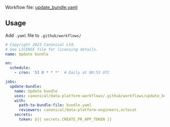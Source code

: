 Workflow file: [update_bundle.yaml](update_bundle.yaml)

## Usage
Add `.yaml` file to `.github/workflows/`
```yaml
# Copyright 2023 Canonical Ltd.
# See LICENSE file for licensing details.
name: Update bundle

on:
  schedule:
    - cron: '53 0 * * *'  # Daily at 00:53 UTC

jobs:
  update-bundle:
    name: Update bundle
    uses: canonical/data-platform-workflows/.github/workflows/update_bundle.yaml@v2
    with:
      path-to-bundle-file: bundle.yaml
      reviewers: canonical/data-platform-engineers,octocat
    secrets:
      token: ${{ secrets.CREATE_PR_APP_TOKEN }}
```